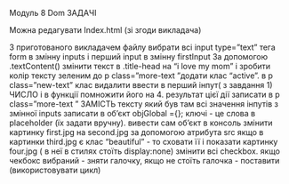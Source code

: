 Модуль 8 Dom ЗАДАЧІ

Можна редагувати Index.html (зі згоди викладача)

З приготованого викладачем файлу вибрати всі input type=”text” тега form в змінну inputs і перший input в змінну firstInput
За допомогою .textContent() змінити текст в .title-head на “i love my mom” і зробити колір тексту зеленим
до p class=”more-text ”додати клас “active”. в p class=”new-text”  клас видалити
ввести в перший інпут( з завдання 1) ЧИСЛО і в функції помножити його на 4. результат цієї дії записати в p class=”more-text ” ЗАМІСТЬ тексту який був там
всі значення інпутів з змінної  inputs записати в об’єкт objGlobal ={}; ключі - це слова в placeholder (їх задати вручну). вивести сам об’єкт в консоль
змінити картинку first.jpg на second.jpg за допомогою атрибута src
якщо в картинки third.jpg є клас “beautiful” - то сховати її і показати картинку four.jpg ( в неї в стилях стоїть display:none)
змінити всі checkbox. якщо чекбокс вибраний - зняти галочку, якщо не стоїть галочка - поставити (використовувати цикл)
